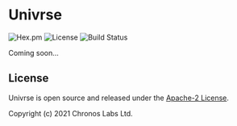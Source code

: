 # Univrse

![Hex.pm](https://img.shields.io/hexpm/v/univrse?color=informational)
![License](https://img.shields.io/github/license/libitx/univrse?color=informational)
![Build Status](https://img.shields.io/github/workflow/status/libitx/univrse/Elixir%20CI)


Coming soon...

## License

Univrse is open source and released under the [Apache-2 License](https://github.com/libitx/univrse/blob/master/LICENSE).

Copyright (c) 2021 Chronos Labs Ltd.